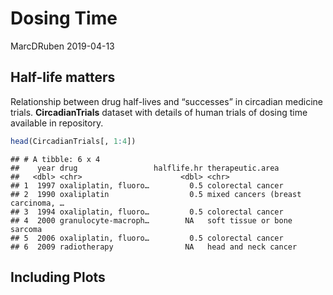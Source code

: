 Dosing Time
================
MarcDRuben
2019-04-13

## Half-life matters

Relationship between drug half-lives and “successes” in circadian
medicine trials. **CircadianTrials** dataset with details of human
trials of dosing time available in repository.

``` r
head(CircadianTrials[, 1:4])
```

    ## # A tibble: 6 x 4
    ##    year drug                 halflife.hr therapeutic.area                  
    ##   <dbl> <chr>                      <dbl> <chr>                             
    ## 1  1997 oxaliplatin, fluoro…         0.5 colorectal cancer                 
    ## 2  1990 oxaliplatin                  0.5 mixed cancers (breast carcinoma, …
    ## 3  1994 oxaliplatin, fluoro…         0.5 colorectal cancer                 
    ## 4  2000 granulocyte-macroph…        NA   soft tissue or bone sarcoma       
    ## 5  2006 oxaliplatin, fluoro…         0.5 colorectal cancer                 
    ## 6  2009 radiotherapy                NA   head and neck cancer

## Including Plots
